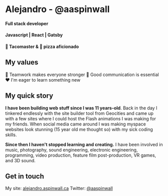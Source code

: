 # Alejandro  - @aaspinwall
#### Full stack developer
#### Javascript | React | Gatsby 
####  :taco: Tacomaster & :pizza: pizza aficionado




## My values

:open_hands: Teamwork makes everyone stronger
:key: Good communication is essential
:hearts: I'm eager to learn something new

## My quick story


**I have been building web stuff since I was 11 years-old**. Back in the day I tinkered endlessly with the site builder tool from Geocities and came up with a few sites where I could host the Flash animations I was making for my friends. When social media came around I was making myspace websites look stunning (15 year old me thought so) with my sick coding skills.

**Since then I haven't stopped learning and creating.** I have been involved in music, photography, sound engineering, electronic engineering, programming, video production, feature film post-production, VR games, and 3D sound.


## Get in touch 
My site: [alejandro.aspinwall.ca](https://www.alejandroaspinwall.ca/)
Twitter: [@aaspinwall](https://twitter.com/aaspinwall)
